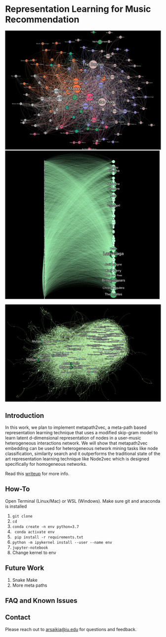 # Representation Learning for Music Recommendation
<img src="./data/images/artist_artist.png" alt="drawing" width="800"/>

<img src="./data/images/user_artist.png" alt="drawing" width="500"/>

![alt text](./data/images/friendship.png "Title")
## Introduction
In this work, we plan to implement metapath2vec, a meta-path based representation learning technique that uses a modified skip-gram model to learn latent d-dimensional representation of nodes in a user-music heterogeneous interactions network. We will show that metapath2vec embedding can be used for heterogeneous network mining tasks like node classification, similarity search and it outperforms the traditional state of the art representation learning technique like Node2vec which is designed specifically for homogeneous networks.

Read this [writeup](/documents/Representation_Learning_and_its_applications_in_Heterogenous_Networks.pdf) for more info.

## How-To
Open Terminal (Linux/Mac) or WSL (Windows). Make sure git and anaconda is installed
1. `git clone`
2. `cd `
3. `conda create -n env python=3.7`
4. ` conda activate env`
5. ` pip install -r requirements.txt`
6. `python -m ipykernel install --user --name env`
7. `jupyter-notebook`
8. Change kernel to env

## Future Work
1. Snake Make
2. More meta paths


## FAQ and Known Issues


## Contact
Please reach out to arsaikia@iu.edu for questions and feedback.

